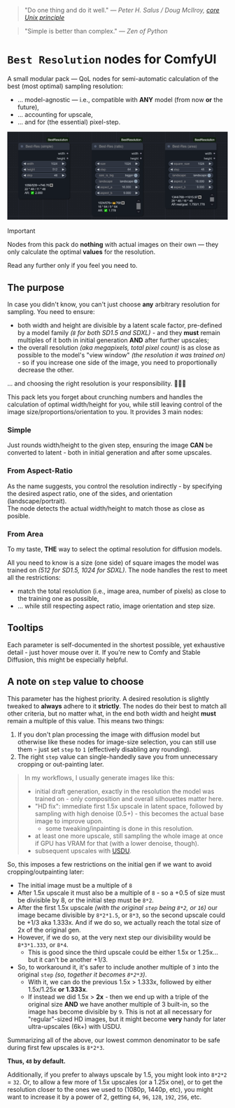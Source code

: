 > "Do one thing and do it well." _— Peter H. Salus / Doug McIlroy, [core Unix principle](https://en.wikipedia.org/wiki/Unix_philosophy)_

> "Simple is better than complex." _— Zen of Python_

# `Best Resolution` nodes for ComfyUI

A small modular pack — QoL nodes for semi-automatic calculation of the best (most optimal) sampling resolution:
- ... model-agnostic — i.e., compatible with **ANY** model (from now **or** the future),
- ... accounting for upscale,
- ... and for (the essential) pixel-step. 

![image](img/screenshot1.png)

> [!IMPORTANT]
> Nodes from this pack do **nothing** with actual images on their own — they only calculate the optimal **values** for the resolution.

Read any further only if you feel you need to.

## The purpose

In case you didn't know, you can't just choose **any** arbitrary resolution for sampling. You need to ensure:
- both width and height are divisible by a latent scale factor, pre-defined by a model family _(`8` for both SD1.5 and SDXL)_ - and they **must** remain multiples of it both in initial generation **AND** after further upscales;
- the overall resolution _(aka megapixels, total pixel count)_ is as close as possible to the model's "view window" _(the resolution it was trained on)_ - so if you increase one side of the image, you need to proportionally decrease the other.

... and choosing the right resolution is your responsibility. 🤷🏻‍♂️

This pack lets you forget about crunching numbers and handles the calculation of optimal width/height for you, while still leaving control of the image size/proportions/orientation to you. It provides 3 main nodes:

### Simple

Just rounds width/height to the given step, ensuring the image **CAN** be converted to latent - both in initial generation and after some upscales.

### From Aspect-Ratio

As the name suggests, you control the resolution indirectly - by specifying the desired aspect ratio, one of the sides, and orientation (landscape/portrait).  
The node detects the actual width/height to match those as close as posible.

### From Area

To my taste, **THE** way to select the optimal resolution for diffusion models.

All you need to know is a size (one side) of square images the model was trained on _(512 for SD1.5, 1024 for SDXL)_. The node handles the rest to meet all the restrictions:
- match the total resolution (i.e., image area, number of pixels) as close to the training one as possible,
- ... while still respecting aspect ratio, image orientation and step size.

## Tooltips

Each parameter is self-documented in the shortest possible, yet exhaustive detail - just hover mouse over it. If you're new to Comfy and Stable Diffusion, this might be especially helpful.

## A note on `step` value to choose

This parameter has the highest priority. A desired resolution is slightly tweaked to **always** adhere to it **strictly**. The nodes do their best to match all other criteria, but no matter what, in the end both width and height **must** remain a multiple of this value. This means two things:
1. If you don't plan processing the image with diffusion model but otherwise like these nodes for image-size selection, you can still use them - just set `step` to `1` (effectively disabling any rounding).
2. The right `step` value can single-handedly save you from unnecessary cropping or out-painting later.

> In my workflows, I usually generate images like this:
> - initial draft generation, exactly in the resolution the model was trained on - only composition and overall silhouettes matter here.
> - "HD fix": immediate first 1.5x upscale in latent space, followed by sampling with high denoise (0.5+) - this becomes the actual base image to improve upon.
>   - some tweaking/inpainting is done in this resolution.
> - at least one more upscale, still sampling the whole image at once if GPU has VRAM for that (with a lower denoise, though).
> - subsequent upscales with [USDU](https://github.com/ssitu/ComfyUI_UltimateSDUpscale).

So, this imposes a few restrictions on the initial gen if we want to avoid cropping/outpainting later:
- The initial image must be a multiple of `8`
- After 1.5x upscale it must also be a multiple of `8` - so a +0.5 of size must be divisible by 8, or the initial step must be `8*2`.
- After the first 1.5x upscale _(with the original `step` being `8*2`, or `16`)_ our image became divisible by `8*2*1.5`, or `8*3`, so the second upscale could be +1/3 aka 1.333x. And if we do so, we actually reach the total size of 2x of the original gen.
- However, if we do so, at the very next step our divisibility would be `8*3*1.333`, or `8*4`.
  - This is good since the third upscale could be either 1.5x or 1.25x... but it can't be another +1/3.
- So, to workaround it, it's safer to include another multiple of `3` into the original `step` _(so, together it becomes `8*2*3`)_.
  - With it, we can do the previous 1.5x > 1.333x, followed by either 1.5x/1.25x **or 1.333x**.
  - If instead we did 1.5x > **2x** - then we end up with a triple of the original size **AND** we have another multiple of 3 built-in, so the image has become divisible by `9`. This is not at all necessary for "regular"-sized HD images, but it might become **very** handy for later ultra-upscales (6k+) with USDU.

Summarizing all of the above, our lowest common denominator to be safe during first few upscales is `8*2*3`.

**Thus, `48` by default.**

Additionally, if you prefer to always upscale by 1.5, you might look into `8*2*2` = `32`.
Or, to allow a few more of 1.5x upscales (or a 1.25x one), or to get the resolution closer to the ones we used to (1080p, 1440p, etc), you might want to increase it by a power of 2, getting `64`, `96`, `128`, `192`, `256`, etc.
